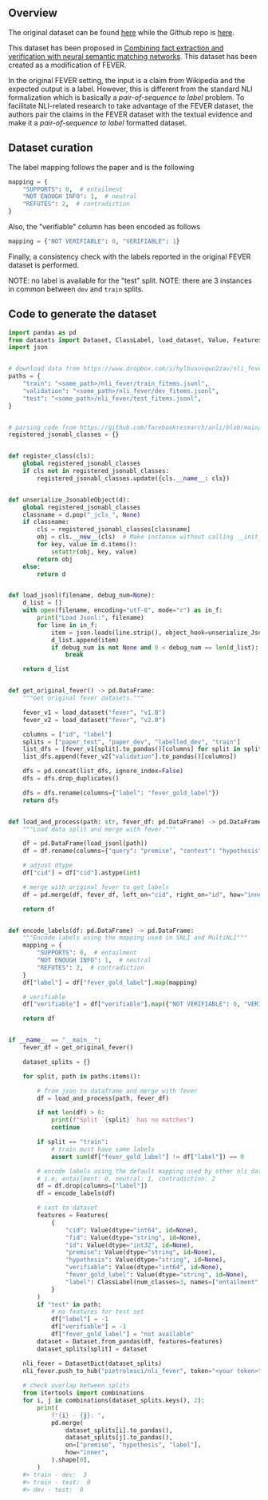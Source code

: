 ## Overview
The original dataset can be found [here](https://www.dropbox.com/s/hylbuaovqwo2zav/nli_fever.zip?dl=0)
while the Github repo is [here](https://github.com/easonnie/combine-FEVER-NSMN/blob/master/other_resources/nli_fever.md).

This dataset has been proposed in [Combining fact extraction and verification with neural semantic matching networks](https://dl.acm.org/doi/abs/10.1609/aaai.v33i01.33016859). This dataset has been created as a modification
of FEVER.

In the original FEVER setting, the input is a claim from Wikipedia and the expected output is a label. 
However, this is different from the standard NLI formalization which is basically a *pair-of-sequence to label* problem.
To facilitate NLI-related research to take advantage of the FEVER dataset, the authors pair the claims in the FEVER dataset
with the textual evidence and make it a *pair-of-sequence to label* formatted dataset.

## Dataset curation
The label mapping follows the paper and is the following 

```python
mapping = {
    "SUPPORTS": 0,  # entailment
    "NOT ENOUGH INFO": 1,  # neutral
    "REFUTES": 2,  # contradiction
}
```

Also, the "verifiable" column has been encoded as follows

```python
mapping = {"NOT VERIFIABLE": 0, "VERIFIABLE": 1}
```

Finally, a consistency check with the labels reported in the original FEVER dataset is performed.

NOTE: no label is available for the "test" split.
NOTE: there are 3 instances in common between `dev` and `train` splits.


## Code to generate the dataset
```python
import pandas as pd
from datasets import Dataset, ClassLabel, load_dataset, Value, Features, DatasetDict
import json


# download data from https://www.dropbox.com/s/hylbuaovqwo2zav/nli_fever.zip?dl=0
paths = {
    "train": "<some_path>/nli_fever/train_fitems.jsonl",
    "validation": "<some_path>/nli_fever/dev_fitems.jsonl",
    "test": "<some_path>/nli_fever/test_fitems.jsonl",
}


# parsing code from https://github.com/facebookresearch/anli/blob/main/src/utils/common.py
registered_jsonabl_classes = {}


def register_class(cls):
    global registered_jsonabl_classes
    if cls not in registered_jsonabl_classes:
        registered_jsonabl_classes.update({cls.__name__: cls})


def unserialize_JsonableObject(d):
    global registered_jsonabl_classes
    classname = d.pop("_jcls_", None)
    if classname:
        cls = registered_jsonabl_classes[classname]
        obj = cls.__new__(cls)  # Make instance without calling __init__
        for key, value in d.items():
            setattr(obj, key, value)
        return obj
    else:
        return d


def load_jsonl(filename, debug_num=None):
    d_list = []
    with open(filename, encoding="utf-8", mode="r") as in_f:
        print("Load Jsonl:", filename)
        for line in in_f:
            item = json.loads(line.strip(), object_hook=unserialize_JsonableObject)
            d_list.append(item)
            if debug_num is not None and 0 < debug_num == len(d_list):
                break

    return d_list


def get_original_fever() -> pd.DataFrame:
    """Get original fever datasets."""

    fever_v1 = load_dataset("fever", "v1.0")
    fever_v2 = load_dataset("fever", "v2.0")

    columns = ["id", "label"]
    splits = ["paper_test", "paper_dev", "labelled_dev", "train"]
    list_dfs = [fever_v1[split].to_pandas()[columns] for split in splits]
    list_dfs.append(fever_v2["validation"].to_pandas()[columns])

    dfs = pd.concat(list_dfs, ignore_index=False)
    dfs = dfs.drop_duplicates()

    dfs = dfs.rename(columns={"label": "fever_gold_label"})
    return dfs


def load_and_process(path: str, fever_df: pd.DataFrame) -> pd.DataFrame:
    """Load data split and merge with fever."""

    df = pd.DataFrame(load_jsonl(path))
    df = df.rename(columns={"query": "premise", "context": "hypothesis"})

    # adjust dtype
    df["cid"] = df["cid"].astype(int)

    # merge with original fever to get labels
    df = pd.merge(df, fever_df, left_on="cid", right_on="id", how="inner").drop_duplicates()

    return df


def encode_labels(df: pd.DataFrame) -> pd.DataFrame:
    """Encode labels using the mapping used in SNLI and MultiNLI"""
    mapping = {
        "SUPPORTS": 0,  # entailment
        "NOT ENOUGH INFO": 1,  # neutral
        "REFUTES": 2,  # contradiction
    }
    df["label"] = df["fever_gold_label"].map(mapping)

    # verifiable
    df["verifiable"] = df["verifiable"].map({"NOT VERIFIABLE": 0, "VERIFIABLE": 1})

    return df


if __name__ == "__main__":
    fever_df = get_original_fever()

    dataset_splits = {}

    for split, path in paths.items():

        # from json to dataframe and merge with fever
        df = load_and_process(path, fever_df)

        if not len(df) > 0:
            print(f"Split `{split}` has no matches")
            continue

        if split == "train":
            # train must have same labels
            assert sum(df["fever_gold_label"] != df["label"]) == 0

        # encode labels using the default mapping used by other nli datasets
        # i.e, entailment: 0, neutral: 1, contradiction: 2
        df = df.drop(columns=["label"])
        df = encode_labels(df)

        # cast to dataset
        features = Features(
            {
                "cid": Value(dtype="int64", id=None),
                "fid": Value(dtype="string", id=None),
                "id": Value(dtype="int32", id=None),
                "premise": Value(dtype="string", id=None),
                "hypothesis": Value(dtype="string", id=None),
                "verifiable": Value(dtype="int64", id=None),
                "fever_gold_label": Value(dtype="string", id=None),
                "label": ClassLabel(num_classes=3, names=["entailment", "neutral", "contradiction"]),
            }
        )
        if "test" in path:
            # no features for test set
            df["label"] = -1
            df["verifiable"] = -1
            df["fever_gold_label"] = "not available"
        dataset = Dataset.from_pandas(df, features=features)
        dataset_splits[split] = dataset

    nli_fever = DatasetDict(dataset_splits)
    nli_fever.push_to_hub("pietrolesci/nli_fever", token="<your token>")
    
    # check overlap between splits
    from itertools import combinations
    for i, j in combinations(dataset_splits.keys(), 2):
        print(
            f"{i} - {j}: ",
            pd.merge(
                dataset_splits[i].to_pandas(), 
                dataset_splits[j].to_pandas(), 
                on=["premise", "hypothesis", "label"], 
                how="inner",
            ).shape[0],
        )
    #> train - dev:  3
    #> train - test:  0
    #> dev - test:  0
```